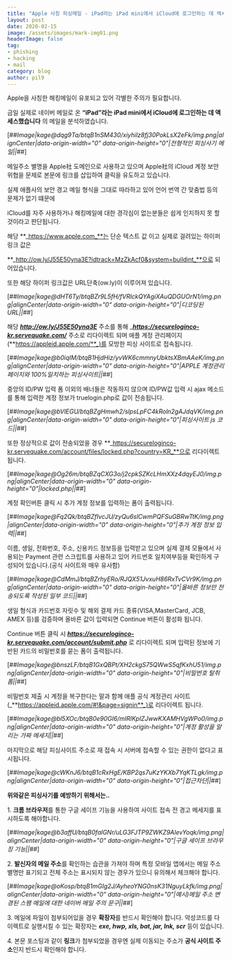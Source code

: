 ```yaml
---
title: "Apple 사칭 피싱메일 - iPad라는 iPad mini에서 iCloud에 로그인하는 데 엑세스했습니다"
layout: post
date: 2020-02-15
image: /assets/images/mark-img01.png
headerImage: false
tag:
- phishing
- hacking
- mail
category: blog
author: pil9
---
```


Apple을 사칭한 해킹메일이 유포되고 있어 각별한 주의가 필요합니다.

금일 실제로 네이버 메일로 온 **“iPad”라는 iPad mini에서 iCloud에 로그인하는 데 액세스했습니다** 의 메일을 분석하였습니다.

[##_Image|kage@dqg9Ta/btqB1nSM430/xiyhilz8fj30PokLsX2eFk/img.png|alignCenter|data-origin-width="0" data-origin-height="0"|전형적인 피싱사기 메일||_##]

메일주소 별명을 Apple社 도메인으로 사용하고 있으며 Apple社의 iCloud 계정 보안 위협을 문제로 본문에 링크를 삽입하여 클릭을 유도하고 있습니다.

실제 애플사의 보안 경고 메일 형식을 그대로 따라하고 있어 언어 번역 간 맞춤법 등의 문제가 없기 떄문에

iCloud를 자주 사용하거나 해킹메일에 대한 경각심이 없는분들은 쉽게 인지하지 못 할 것이라고 판단됩니다.

해당 **_https://www.apple.com_**는 단순 텍스트 값 이고 실제로 걸려있는 하이퍼링크 값은

**_http://ow.ly/J55E50yna3E?idtrack=MzZkAcf0&system=buildint_**으로 되어있습니다.

또한 해당 하이퍼 링크값은 URL단축(ow.ly)이 이루어져 있습니다.

[##_Image|kage@dHT6Ty/btqBZr9L5fH/fVRlckQYAgiXAuQDGUOrN1/img.png|alignCenter|data-origin-width="0" data-origin-height="0"|디코딩된 URL||_##]

해당 **_http://ow.ly/J55E50yna3E_** 주소를 통해 _**_https://secureloginco-kr.servequake.com/_** 주소로 리다이렉트 되며 애플 계정 관리페이지(**https://appleid.apple.com/**_)를 모방한 피싱 사이트로 접속됩니다.

[##_Image|kage@b0iqIM/btqB1HjdHiz/yvWK6cmmnyUbktsXBmAAeK/img.png|alignCenter|data-origin-width="0" data-origin-height="0"|APPLE 계정관리 페이지와 100%일치하는 피싱사이트||_##]

중앙의 ID/PW 입력 폼 이외의 배너들은 작동하지 않으며 ID/PW값 입력 시 ajax 메소드를 통해 입력한 계정 정보가 truelogin.php로 값이 전송됩니다.

[##_Image|kage@bVlEGU/btqBZgHmwh2/slpsLpFC4kRoln2gAJdqVK/img.png|alignCenter|data-origin-width="0" data-origin-height="0"|피싱사이트 js 코드||_##]

또한 정상적으로 값이 전송되었을 경우 **_https://secureloginco-kr.servequake.com/account/files/locked.php?country=KR_**으로 리다이렉트 됩니다.

[##_Image|kage@Og26m/btqBZqCXG3o/j2cpkSZKcLHmXXz4dqyEJ0/img.png|alignCenter|data-origin-width="0" data-origin-height="0"|locked.php||_##]

계정 확인버튼 클릭 시 추가 계정 정보를 입력하는 폼이 출력됩니다.

[##_Image|kage@Fq2Qk/btqBZfIvcJU/zyQu6slCwmPQFSuGBRwTtK/img.png|alignCenter|data-origin-width="0" data-origin-height="0"|추가 계정 정보 입력||_##]

이름, 생일, 전화번호, 주소, 신용카드 정보등을 입력받고 있으며 실제 결제 모듈에서 사용되는 Payment 관련 스크립트를 사용하고 있어 카드번호 일치여부등을 확인하게 구성되어 있습니다.(공식 사이트와 매우 유사함)

[##_Image|kage@CdMmJ/btqBZrhyERo/RJQX51JvxuH86RxTvCVr9K/img.png|alignCenter|data-origin-width="0" data-origin-height="0"|올바른 정보만 전송되도록 작성된 일부 코드||_##]

생일 형식과 카드번호 자릿수 및 해외 결제 카드 종류(VISA,MasterCard, JCB, AMEX 등)를 검증하며 올바른 값이 입력되면 Continue 버튼이 활성화 됩니다.

Continue 버튼 클릭 시 _**https://secureloginco-kr.servequake.com/account/submit.php**_ 로 리다이렉트 되며 입력된 정보에 기반된 카드의 비밀번호를 묻는 폼이 출력됩니다.

[##_Image|kage@bnszLF/btqB1GxQBPt/XH2ckgS75QWwS5qfKxhU51/img.png|alignCenter|data-origin-width="0" data-origin-height="0"|비밀번호 탈취 폼||_##]

비밀번호 제출 시 계정을 복구한다는 말과 함께 애플 공식 계정관리 사이트  
(_**https://appleid.apple.com/#!&page=signin**_)로 리다이렉트 됩니다.

[##_Image|kage@bl5XOc/btqB0e90GI6/mIRlKplZJwwKXAMHVgWPo0/img.png|alignCenter|data-origin-width="0" data-origin-height="0"|계정 활성을 알리는 가짜 메세지||_##]

마지막으로 해당 피싱사이트 주소로 재 접속 시 서버에 접속할 수 있는 권한이 없다고 표시됩니다.

[##_Image|kage@cWKnJ6/btqB1cRxHgE/KBP2qs7uKzYKXb7YqKTLgk/img.png|alignCenter|data-origin-width="0" data-origin-height="0"|접근차단||_##]

**위와같은 피싱사기를 예방하기 위해서는..**

1\. **크롬 브라우저**를 통한 구글 세이프 기능을 사용하여 사이트 접속 전 경고 메세지를 표시하도록 해야합니다.

[##_Image|kage@b3affU/btqB0falGNr/uLG3FJTP9ZWKZ9AlevYoqk/img.png|alignCenter|data-origin-width="0" data-origin-height="0"|구글 세이프 브라우징 기능||_##]

2\. **발신자의 메일 주소**를 확인하는 습관을 가져야 하며 특정 모바일 앱에서는 메일 주소 별명만 표기되고 전체 주소는 표시되지 않는 경우가 있으니 유의해서 체크해야 합니다.

[##_Image|kage@oKosp/btqB1mGIg2J/AyheoYNG0nsK31NguyLkfk/img.png|alignCenter|data-origin-width="0" data-origin-height="0"|예시)메일 주소 변경된 스팸 메일에 대한 네이버 메일 주의 문구||_##]

3\. 메일에 파일이 첨부되어있을 경우 **확장자**를 반드시 확인해야 합니다. 악성코드를 다이렉트로 실행시킬 수 있는 확장자는 _**exe, hwp, xls, bat, jar, lnk, scr**_ 등이 있습니다.

4\. 본문 포스팅과 같이 **링크**가 첨부되었을 경우엔 실제 이동되는 주소가 **공식 사이트 주소**인지 반드시 확인해야 합니다.

